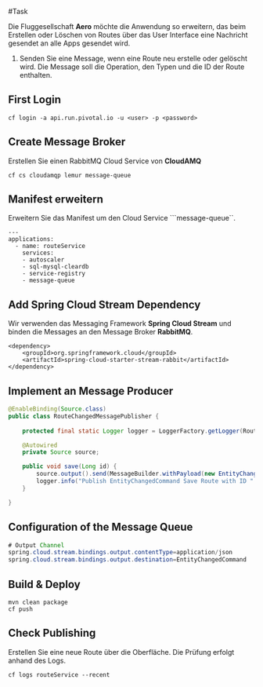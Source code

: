 #Task

Die Fluggesellschaft **Aero** möchte die Anwendung so erweitern, das beim Erstellen oder Löschen von Routes
über das User Interface eine Nachricht gesendet an alle Apps gesendet wird. 

1. Senden Sie eine Message, wenn eine Route neu erstelle oder gelöscht wird. Die Message soll die 
Operation, den Typen und die ID der Route enthalten. 


## First Login 

```
cf login -a api.run.pivotal.io -u <user> -p <password> 

```

## Create Message Broker  
Erstellen Sie einen RabbitMQ Cloud Service von **CloudAMQ**

```
cf cs cloudamqp lemur message-queue 

```

## Manifest erweitern 
Erweitern Sie das Manifest um den Cloud Service ```message-queue``. 

```
---
applications:
  - name: routeService 
    services:
    - autoscaler
    - sql-mysql-cleardb
    - service-registry
    - message-queue

```


## Add Spring Cloud Stream Dependency  
Wir verwenden das Messaging Framework **Spring Cloud Stream** und binden die Messages an den Message Broker **RabbitMQ**. 

```
<dependency>
	<groupId>org.springframework.cloud</groupId>
	<artifactId>spring-cloud-starter-stream-rabbit</artifactId>
</dependency>

```

## Implement an Message Producer


```java
@EnableBinding(Source.class)
public class RouteChangedMessagePublisher {
	
	protected final static Logger logger = LoggerFactory.getLogger(RouteChangedMessagePublisher.class);

	@Autowired
	private Source source;

	public void save(Long id) {
		source.output().send(MessageBuilder.withPayload(new EntityChangedCommand(id, "Route", "Create")).build());
		logger.info("Publish EntityChangedCommand Save Route with ID " + id);
	}

}

```

## Configuration of the Message Queue 

```java
# Output Channel 
spring.cloud.stream.bindings.output.contentType=application/json
spring.cloud.stream.bindings.output.destination=EntityChangedCommand
```

## Build & Deploy 

```
mvn clean package
cf push 

```

## Check Publishing  
Erstellen Sie eine neue Route über die Oberfläche. Die Prüfung erfolgt anhand des Logs. 

 
```
cf logs routeService --recent 

```





